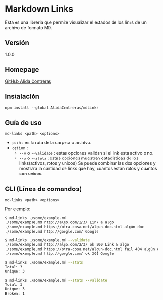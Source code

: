 # Markdown Links
Esta es una libreria que permite visualizar el estados de los links de un archivo de formato MD.

## Versión
1.0.0
## Homepage
[GitHub Alida Contreras](https://github.com/AlidaContreras/lim20181-Track-FE-markdown-list)

## Instalación
 ```
 npm install --global AlidaContreras/mdLinks
 ```

## Guía de uso
 ```
md-links <path> <options>
 ```

- `path` : es la ruta de la carpeta o archivo.
- `option` :
  - `--v` o `--validate` : estas opciones validan si el link esta activo o no.
  - `--s` o `--stats`    : estas opciones muestran estadisticas de los links(activos, rotos y unicos)
Se puede combinar las dos opciones y mostrara la cantidad de links que hay, cuantos estan rotos y cuantos son unicos.

## CLI (Línea de comandos)
 ```
md-links <path> <options>
 ```
Por ejemplo:
```sh
$ md-links ./some/example.md
./some/example.md http://algo.com/2/3/ Link a algo
./some/example.md https://otra-cosa.net/algun-doc.html algún doc
./some/example.md http://google.com/ Google
```

```sh
$ md-links ./some/example.md --validate
./some/example.md http://algo.com/2/3/ ok 200 Link a algo
./some/example.md https://otra-cosa.net/algun-doc.html fail 404 algún doc
./some/example.md http://google.com/ ok 301 Google
```

```sh
$ md-links ./some/example.md --stats
Total: 3
Unique: 3
```

```sh
$ md-links ./some/example.md --stats --validate
Total: 3
Unique: 3
Broken: 1
```